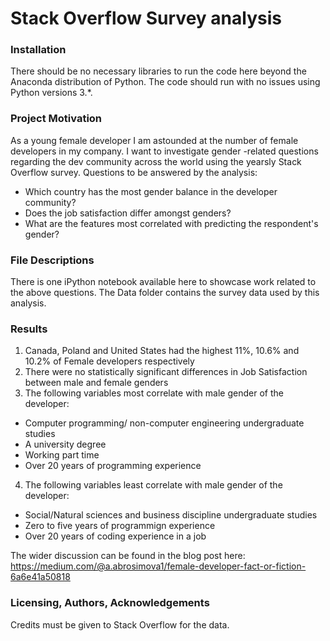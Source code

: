 
# Stack Overflow Survey analysis

### Installation

There should be no necessary libraries to run the code here beyond the Anaconda distribution of Python. The code should run with no issues using Python versions 3.*.

### Project Motivation

As a young female developer I am astounded at the number of female developers in my company. I want to investigate gender -related questions regarding the dev community across the world using the yearsly Stack Overflow survey.
Questions to be answered by the analysis:

- Which country has the most gender balance in the developer community?
- Does the job satisfaction differ amongst genders?
- What are the features most correlated with predicting the respondent's gender?



### File Descriptions

There is one iPython notebook available here to showcase work related to the above questions. The Data folder contains the survey data used by this analysis.

### Results

1. Canada, Poland and United States had the highest 11%, 10.6% and 10.2% of Female developers respectively
2. There were no statistically significant differences in Job Satisfaction between male and female genders
3. The following variables most correlate with male gender of the developer:

  * Computer programming/ non-computer engineering undergraduate studies
  * A university degree
  * Working part time
  * Over 20 years of programming experience

4. The following variables least correlate with male gender of the developer:

  * Social/Natural sciences and business discipline undergraduate studies
  * Zero to five years of programmign experience
  * Over 20 years of coding experience in a job
  
The wider discussion can be found in the blog post here: https://medium.com/@a.abrosimova1/female-developer-fact-or-fiction-6a6e41a50818

### Licensing, Authors, Acknowledgements

Credits must be given to Stack Overflow for the data.


```python

```
